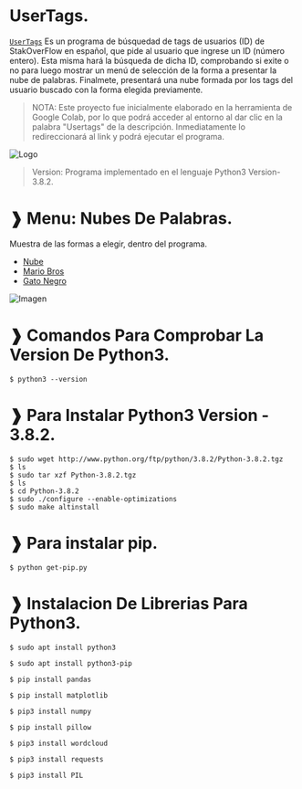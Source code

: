 # UserTags.
[`UserTags`](https://colab.research.google.com/drive/12oISTLGlnEXU2eYRKewxnd3_erQ3M4J6?usp=sharing) Es un programa de búsquedad de tags de usuarios (ID) de StakOverFlow en español, que pide al usuario que ingrese un ID (número entero). Esta misma hará la búsqueda de dicha ID, comprobando si exite o no para luego mostrar un menú de selección de la forma a presentar la nube de palabras. Finalmete, presentará una nube formada por los tags del usuario buscado con la forma elegida previamente.

> NOTA: Este proyecto fue inicialmente elaborado en la herramienta de Google Colab, por lo que podrá acceder al entorno al dar clic en la palabra "Usertags" de la descripción. Inmediatamente lo redireccionará al link y podrá ejecutar el programa.

![Logo](https://github.com/JoeTech-Studio/UserTags/blob/master/images/intro.gif)

> Version: Programa implementado en el lenguaje Python3 Version-3.8.2.

# ❱ Menu: Nubes De Palabras.
  Muestra de las formas a elegir, dentro del programa.
  * [Nube](https://i.imgur.com/lT11QG4.png)
  * [Mario Bros](https://i.imgur.com/28vAIdX.jpg)
  * [Gato Negro](https://i.imgur.com/2gcl5bA.png)

![Imagen](https://github.com/JoeTech-Studio/UserTags/blob/master/images/Menu%20Nubes%20De%20Palabras.jpeg)

# ❱ Comandos Para Comprobar La Version De Python3.

```
$ python3 --version
```

# ❱ Para Instalar Python3 Version - 3.8.2.

```
$ sudo wget http://www.python.org/ftp/python/3.8.2/Python-3.8.2.tgz
$ ls
$ sudo tar xzf Python-3.8.2.tgz
$ ls
$ cd Python-3.8.2
$ sudo ./configure --enable-optimizations
$ sudo make altinstall
```

# ❱ Para instalar pip.

```
$ python get-pip.py
```

# ❱ Instalacion De Librerias Para Python3.

```
$ sudo apt install python3

$ sudo apt install python3-pip

$ pip install pandas

$ pip install matplotlib

$ pip3 install numpy

$ pip install pillow

$ pip3 install wordcloud

$ pip3 install requests

$ pip3 install PIL
```
